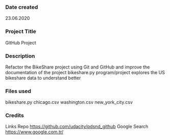 ### Date created
23.06.2020

### Project Title
GitHub Project

### Description
Refactor the BikeShare project using Git and GitHub and improve the documentation of the project
bikeshare.py program/project explores the US bikeshare data to understand better

### Files used
bikeshare.py
chicago.csv
washington.csv
new_york_city.csv

### Credits
Links
Repo https://github.com/udacity/pdsnd_github
Google Search https://www.google.com.tr/
